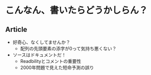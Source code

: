 # こんなん、書いたらどうかしらん？

## Article

- 好奇心、なくしてませんか？
  - 配列の先頭要素の添字が0って気持ち悪くない？
- ソースはドキュメントだ！
  - Readbilityとコメントの重要性
  - 2000年問題で見えた短命予測の誤り